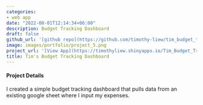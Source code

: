```yaml
---
categories:
- web app
date: "2022-08-01T12:14:34+06:00"
description: Budget Tracking Dashboard
draft: false
github_url: '[github repo](https://github.com/timothy-liew/tim_budget_tracker)'
image: images/portfolio/project_5.png
project_url: '[View App](https://timothyliew.shinyapps.io/Tim_Budget_Tracking_Dashboard/?_ga=2.266514505.611989256.1661826792-2062239439.1661826792)'
title: Tim's Budget Tracking Dashboard
---
```



#### Project Details

I created a simple budget tracking dashboard that pulls data from an existing google sheet where I input my expenses. 
